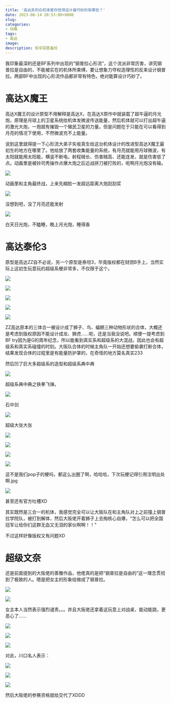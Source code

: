 ```yaml
---
title: '高达系列众机体里你觉得设计最巧妙的有哪些？'
date: 2023-06-14 20:53:00+0800
slug: 
categories:
- 动画
tags:
- 高达
image: 
description: 知乎回答备份
---
```


我印象最深的还是BF系列中出现的“钢普拉心形流”，这个流派非常厉害，讲究钢普拉是自由的，不能被实在的机体所束缚，要让想象力夺权造理性的反来设计钢普拉。两部BF中出现的心形流作品都非常有特色，绝对能算设计巧妙了。

# 高达X魔王

高达X魔王的设计原型不用解释是高达X，在高达X原作中就装载了超牛逼的月光炮，原理是月球上的卫星系统给机体发微波传送能量，然后机体就可以打出超牛逼的激光大炮，一炮就有摧毁一个殖民卫星的力量。但是问题在于只能在可以看得到月亮的情况下使用，不然微波充不上能量。

说到这里就得提一下心形流大弟子矢坂真生给这台机体设计的改进型高达X魔王最初生的地方在哪里了。他给放了两套收集能量的系统，有月亮就能用月球微波，有太阳就能用太阳能，横竖不断电。射程贼长、伤害贼高、还能连发，就是伤害低了点。动画里是被铃司秀操作点爆大炮之后近战拼刀被打败的，呃啊月光炮没有输。

![](https://img.amamiyayuuko.com/202306152031932.jpg)

动画里和主角最终战，上来先糊脸一发超远距离大炮刮刮奖

![](https://img.amamiyayuuko.com/202306152031495.jpg)

没想到吧，没了月亮还能发射

![](https://img.amamiyayuuko.com/202306152032160.jpg)

白天日光炮，不瞌睡，晚上月光炮，睡得香

# 高达泰伦3

原型是高达ZZ自不必说，另一个原型是泰坦3，毕竟版权都在财团B手上，当然实际上这初生玩意玩的超级系梗非常多，不仅限于这个。

![](https://img.amamiyayuuko.com/202306152033953.jpg)

![](https://img.amamiyayuuko.com/202306152033082.jpg)

![](https://img.amamiyayuuko.com/202306152033468.webp)

![](https://img.amamiyayuuko.com/202306152033081.jpg)

![](https://img.amamiyayuuko.com/202306152033115.jpg)

ZZ高达原本的三体合一被设计成了狮子、鸟、蝠鲼三种动物形状的合体，大概还是考虑到版权原因不能设计成龙、狮虎……呃，还是当我没说吧。顺便一提考虑到BF try因为是G的周年纪念，所以能看到真实系和超级系的大混战，因此也会有超级系和真实系碰撞的时刻。大阪队合体的时候主角队一开始还想要偷袭打断合体，结果发现合体的过程里是有能量防护罩的，在奇怪的地方莫名真实233

然后凹了巨大多超级系的造型和超级系典中典

![](https://img.amamiyayuuko.com/202306152033645.webp)

超级系典中典之铁拳飞弹。

![](https://img.amamiyayuuko.com/202306152034190.webp)

石中剑

![](https://img.amamiyayuuko.com/202306152034330.jpg)

超级大张大张

![](https://img.amamiyayuuko.com/202306152035852.webp)

![](https://img.amamiyayuuko.com/202306152035556.jpg)

![](https://img.amamiyayuuko.com/202306152035837.webp)

![](https://img.amamiyayuuko.com/202306152035597.webp)

这不是我们pop子的梗吗，都这么出圈了啊，哈哈哈，下次玩梗记得引用注明出处啊.jpg

![](https://img.amamiyayuuko.com/202306152036415.webp)

甚至还有官方吐槽XD

其实既然是三合一的机体，我感觉完全可以让大阪队在和主角队对上之前撞上钢普拉学院队，被打到解体，然后大阪佬开着狮子上去掏核心自爆，“怎么可以把全国冠军让给你们这群无血又无泪的家伙啊啊！！”

不过这样好像版权又有问题XD

# 超级文奈

还是前面提到的大阪佬的善雅作品，他佬真的是把“钢普拉是自由的”这一理念贯彻到了极致的人。嗯是把女主的形象给做成了钢普拉。

![](https://img.amamiyayuuko.com/202306152037451.webp)

![](https://img.amamiyayuuko.com/202306152037926.webp)

女主本人当然表示强烈谴责。。。并且大阪佬还拿着这玩意上对战桌，能动能跳，更恶心了……

![](https://img.amamiyayuuko.com/202306152037681.jpg)

![](https://img.amamiyayuuko.com/202306152037055.webp)

![](https://img.amamiyayuuko.com/202306152037948.webp)

对此，川口名人表示：

![](https://img.amamiyayuuko.com/202306152038723.webp)

![](https://img.amamiyayuuko.com/202306152038603.webp)

![](https://img.amamiyayuuko.com/202306152038079.webp)

然后大阪佬的参赛资格就给交代了XDDD